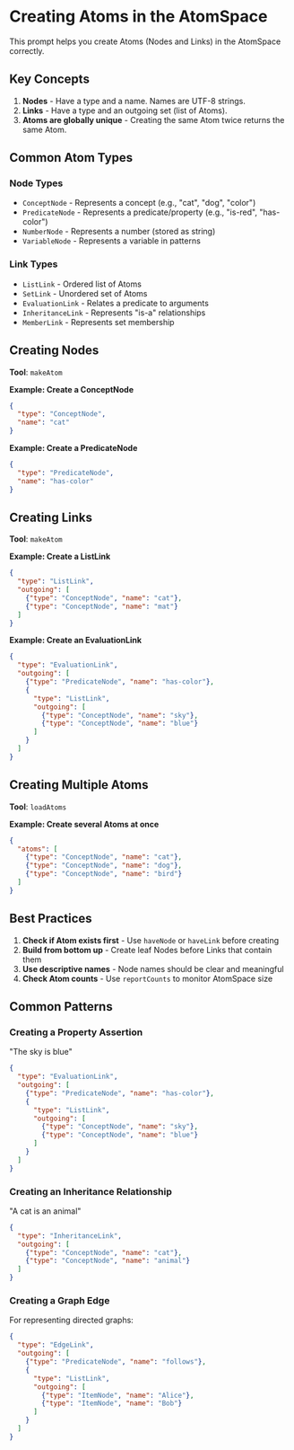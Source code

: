 # Creating Atoms in the AtomSpace

This prompt helps you create Atoms (Nodes and Links) in the AtomSpace correctly.

## Key Concepts

1. **Nodes** - Have a type and a name. Names are UTF-8 strings.
2. **Links** - Have a type and an outgoing set (list of Atoms).
3. **Atoms are globally unique** - Creating the same Atom twice returns the same Atom.

## Common Atom Types

### Node Types
- `ConceptNode` - Represents a concept (e.g., "cat", "dog", "color")
- `PredicateNode` - Represents a predicate/property (e.g., "is-red", "has-color")
- `NumberNode` - Represents a number (stored as string)
- `VariableNode` - Represents a variable in patterns

### Link Types
- `ListLink` - Ordered list of Atoms
- `SetLink` - Unordered set of Atoms
- `EvaluationLink` - Relates a predicate to arguments
- `InheritanceLink` - Represents "is-a" relationships
- `MemberLink` - Represents set membership

## Creating Nodes

**Tool**: `makeAtom`

**Example: Create a ConceptNode**
```json
{
  "type": "ConceptNode",
  "name": "cat"
}
```

**Example: Create a PredicateNode**
```json
{
  "type": "PredicateNode",
  "name": "has-color"
}
```

## Creating Links

**Tool**: `makeAtom`

**Example: Create a ListLink**
```json
{
  "type": "ListLink",
  "outgoing": [
    {"type": "ConceptNode", "name": "cat"},
    {"type": "ConceptNode", "name": "mat"}
  ]
}
```

**Example: Create an EvaluationLink**
```json
{
  "type": "EvaluationLink",
  "outgoing": [
    {"type": "PredicateNode", "name": "has-color"},
    {
      "type": "ListLink",
      "outgoing": [
        {"type": "ConceptNode", "name": "sky"},
        {"type": "ConceptNode", "name": "blue"}
      ]
    }
  ]
}
```

## Creating Multiple Atoms

**Tool**: `loadAtoms`

**Example: Create several Atoms at once**
```json
{
  "atoms": [
    {"type": "ConceptNode", "name": "cat"},
    {"type": "ConceptNode", "name": "dog"},
    {"type": "ConceptNode", "name": "bird"}
  ]
}
```

## Best Practices

1. **Check if Atom exists first** - Use `haveNode` or `haveLink` before creating
2. **Build from bottom up** - Create leaf Nodes before Links that contain them
3. **Use descriptive names** - Node names should be clear and meaningful
4. **Check Atom counts** - Use `reportCounts` to monitor AtomSpace size

## Common Patterns

### Creating a Property Assertion
"The sky is blue"
```json
{
  "type": "EvaluationLink",
  "outgoing": [
    {"type": "PredicateNode", "name": "has-color"},
    {
      "type": "ListLink",
      "outgoing": [
        {"type": "ConceptNode", "name": "sky"},
        {"type": "ConceptNode", "name": "blue"}
      ]
    }
  ]
}
```

### Creating an Inheritance Relationship
"A cat is an animal"
```json
{
  "type": "InheritanceLink",
  "outgoing": [
    {"type": "ConceptNode", "name": "cat"},
    {"type": "ConceptNode", "name": "animal"}
  ]
}
```

### Creating a Graph Edge
For representing directed graphs:
```json
{
  "type": "EdgeLink",
  "outgoing": [
    {"type": "PredicateNode", "name": "follows"},
    {
      "type": "ListLink",
      "outgoing": [
        {"type": "ItemNode", "name": "Alice"},
        {"type": "ItemNode", "name": "Bob"}
      ]
    }
  ]
}
```
